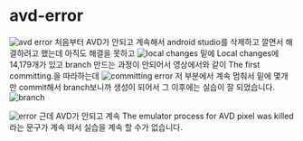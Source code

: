 # avd-error
![avd error](https://user-images.githubusercontent.com/79883558/111312516-b6862280-86a2-11eb-88e3-05079eea178c.png)
처음부터 AVD가 안되고 계속해서 android studio를 삭제하고 깔면서 해결하려고 했는데 아직도 해결을 못하고
![local changes](https://user-images.githubusercontent.com/79883558/111313044-3e6c2c80-86a3-11eb-99a0-8738d0c2255b.png)
밑에 Local changes에 14,179개가 있고 branch 만드는 과정이 안되어서 영상에서와 같이 The first committing.을 따라하는데
![committing error](https://user-images.githubusercontent.com/79883558/111313647-f13c8a80-86a3-11eb-8745-11f530fab963.jpg)
저 부분에서 계속 멈춰서 밑에 몇개만 commit해서 branch보니까 생성이 되어서 그 이후에는 실습이 잘 되었습니다.
![branch](https://user-images.githubusercontent.com/79883558/111312502-b2f29b80-86a2-11eb-853c-65742d5c61e5.png)

![error](https://user-images.githubusercontent.com/79883558/111312509-b4bc5f00-86a2-11eb-9363-3f5b9aec15e2.png)
근데 AVD가 안되고 계속 The emulator process for AVD pixel was killed 라는 문구가 계속 떠서 실습을 계속 할 수가 없습니다.
